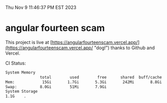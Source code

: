 Thu Nov  9 11:46:37 PM EST 2023

# angular fourteen scam


This project is live at [https://angularfourteenscam.vercel.app/](https://angularfourteenscam.vercel.app/ "dog!") thanks to Github and Vercel.

CI Status: 

```bash
System Memory
               total        used        free      shared  buff/cache   available
Mem:            15Gi       1.7Gi       5.3Gi       242Mi       8.8Gi        13Gi
Swap:          8.0Gi        51Mi       7.9Gi
System Storage
1.1G	.
